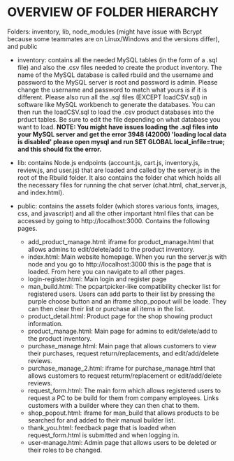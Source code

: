 # OVERVIEW OF FOLDER HIERARCHY

Folders: inventory, lib, node_modules (might have issue with Bcrypt because some teammates are on Linux/Windows and the versions differ), and public

- inventory: contains all the needed MySQL tables (in the form of a .sql file) and also the .csv files needed to create the product inventory.  The name of the MySQL database is called rbuild and the username and password to the MySQL server is root and password is admin.  Please change the username and password to match what yours is if it is different.  Please also run all the .sql files (EXCEPT loadCSV.sql) in software like MySQL workbench to generate the databases.  You can then run the loadCSV.sql to load the .csv product databases into the prduct tables.  Be sure to edit the file depending on what database you want to load. **NOTE: You might have issues loading the .sql files into your MySQL server and get the error 3948 (42000) 'loading local data is disabled' please open mysql and run SET GLOBAL local_infile=true; and this should fix the error.**

- lib: contains Node.js endpoints (account.js, cart.js, inventory.js, review.js, and user.js) that are loaded and called by the server.js in the root of the Rbuild folder.  It also contains the folder chat which holds all the necessary files for running the chat server (chat.html, chat_server.js, and index.html).

- public: contains the assets folder (which stores various fonts, images, css, and javascript) and all the other important html files that can be accessed by going to http://localhost:3000.  Contains the following pages.

  -  add_product_manage.html: iframe for product_manage.html that allows admins to edit/delete/add to the product inventory. 
  -  index.html: Main website homepage.  When you run the server.js with node and you go to http://localhost:3000 this is the page that is loaded.  From here you can navigate to all other pages.
  -  login-register.html: Main login and register page
  -  man_build.html: The pcpartpicker-like compatibility checker list for registered users.  Users can add parts to their list by pressing the purple choose button and an iframe shop_popout will be loade.  They can then clear their list or purchase all items in the list.
  -  product_detail.html: Product page for the shop showing product information.
  -  product_manage.html: Main page for admins to edit/delete/add to the product inventory.
  -  purchase_manage.html: Main page that allows customers to view their purchases, request return/replacements, and edit/add/delete reviews.
  -  purchase_manage_2.html: iframe for purchase_manage.html that allows customers to request returm/replacement or edit/add/delete reviews.
  -  request_form.html: The main form which allows registered users to request a PC to be build for them from company employees.  Links customers with a builder where they can then chat to them.
  -  shop_popout.html: iframe for man_build that allows products to be searched for and added to their manual builder list.
  -  thank_you.html: feedback page that is loaded when request_form.html is submitted and when logging in.
  -  user-manage.html: Admin page that allows users to be deleted or their roles to be changed.
